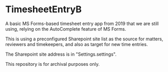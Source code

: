 # TimesheetEntryB

A basic MS Forms-based timesheet entry app from 2019 that we are still using, relying on the AutoComplete feature of MS Forms.

This is using a preconfigured Sharepoint site list as the source for matters, reviewers and timekeepers, and also as target for new time entries.

The Sharepoint site address is in "Settings.settings".

This repository is for archival purposes only.
